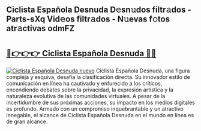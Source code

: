 ## Ciclista Española Desnuda D𝚎sn𝚞dos filtr𝚊dos - Parts-sXq Vid𝚎os filtr𝚊dos - N𝚞evas f𝚘tos atr𝚊ctivas odmFZ

# <h2><a href="http://mb0ozm.tromn.icu/?c=Ciclista+Espa%c3%b1ola+Desnuda">🔗👉👉👉 Ciclista Española Desnuda 🔗🔗</a></h2>

[![Ciclista Española Desnuda nuevo](https://i.imgur.com/pEAQMta.gif)](http://mb0ozm.tromn.icu/?c=Ciclista+Espa%c3%b1ola+Desnuda)
Ciclista Española Desnuda, una figura compleja y esquiva, desafía la clasificación directa. Su innovador estilo de comunicación en línea ha cautivado y enfurecido a los críticos, encendiendo debates sobre la privacidad, la expresión artística y la naturaleza evolutiva de las comunidades virtuales. A pesar de la incertidumbre de sus próximas acciones, su impacto en los medios digitales es profundo. Armado con un compromiso inquebrantable y un atractivo innegable, el alcance de Ciclista Española Desnuda en el mundo en línea es de gran alcance.
